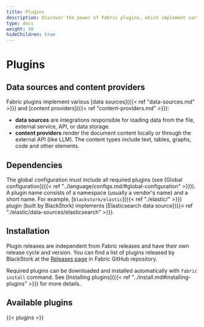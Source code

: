 ```yaml
---
title: Plugins
description: Discover the power of Fabric plugins, which implement various data sources and content providers to enhance your templating experience. Data sources enable loading data from files, external services, APIs, or data storage, while content providers render document content locally or via external APIs, supporting text, tables, graphs, code, and more.
type: docs
weight: 50
hideChildren: true
---
```


# Plugins

## Data sources and content providers

Fabric plugins implement various [data sources]({{< ref "data-sources.md" >}}) and [content providers]({{< ref "content-providers.md" >}}):

- **data sources** are integrations responsible for loading data from the file, external service, API, or data storage.
- **content providers** render the document content locally or through the external API (like LLM). The content types include text, tables, graphs, code and other elements.

## Dependencies

The global configuration must include all required plugins (see [Global configuration]({{< ref "../language/configs.md/#global-configuration" >}})). A plugin name consists of a namespace (usually a vendor's name) and a short name. For example, [`blackstork/elastic`]({{< ref "./elastic/" >}}) plugin (built by BlackStork) implements [Elasticsearch data source]({{< ref "./elastic/data-sources/elasticsearch" >}}).

## Installation

Plugin releases are independent from Fabric releases and have their own release cycle and version. You can find a list of plugins released by BlackStork at the [Releases page](https://github.com/blackstork-io/fabric/releases) in Fabric GitHub repository.

Required plugins can be downloaded and installed automatically with `fabric install` command. See [Installing plugins]({{< ref "../install.md#installing-plugins" >}}) for more details.

## Available plugins

{{< plugins >}}

